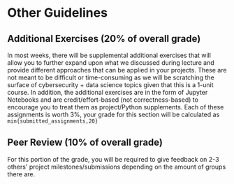 # Other Guidelines

## Additional Exercises (20% of overall grade)

In most weeks, there will be supplemental additional exercises that will allow you to further expand upon what we discussed during lecture
and provide different approaches that can be applied in your projects. These are not meant to be difficult or time-consuming as we will be
scratching the surface of cybersecurity + data science topics given that this is a 1-unit course. In addition, the additional exercises are
in the form of Jupyter Notebooks and are credit/effort-based (not correctness-based) to encourage you to treat them as project/Python supplements.
Each of these assignments is worth 3%, your grade for this section will be calculated as `min{submitted_assignments,20}`

## Peer Review (10% of overall grade)

For this portion of the grade, you will be required to give feedback on 2-3 others' project milestones/submissions depending on the amount of groups there are. 
